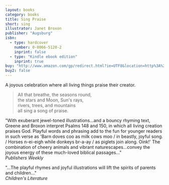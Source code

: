 ```yaml
---
layout: books
category: books
title: Sing Praise
short: sing
illustrator: Janet Broxon
publisher: "Augsburg"
isbn:
  - type: hardcover
    number: 0-8066-5120-2
    inprint: false
  - type: "Kindle ebook edition"
    inprint: true
buy: "http://www.amazon.com/gp/redirect.html?ie=UTF8&location=http%3A%2F%2Fwww.amazon.com%2FSing-Praise-Rhonda-Gowler-Greene%2Fdp%2F0806651202%3Fie%3DUTF8%26s%3Dbooks%26qid%3D1207814549%26sr%3D8-6&tag=rhondgowlegre-20&linkCode=ur2&camp=1789&creative=9325"
buy2: false
---
```


A joyous celebration where all living things praise their creator.

<blockquote class="excerpt"><p2 class="excerpt">
All that breathe, the seasons round, <br />
the stars and Moon, Sun's rays, <br />
rivers, trees, and mountains <br />
all sing a song of praise.
</p2></blockquote>

"With exuberant jewel-toned illustrations…and a bouncy rhyming text, Greene and Broxon interpret Psalms 148 and 150, in which all living creation praises God. Playful words and phrasing add to the fun for younger readers in such verse as 'Barn doves coo as milk cows moo / in beastly, joyful song. / Horses n-ei-eigh while donkeys br-a-ay / as piglets join along. Oink!' The combination of cheery animals and vibrant naturescapes…convey the joyous energy of these much-loved biblical passages…"  
_Publishers Weekly_

"…The playful rhymes and joyful illustrations will lift the spirits of parents and children…"  
_Children's Literature_